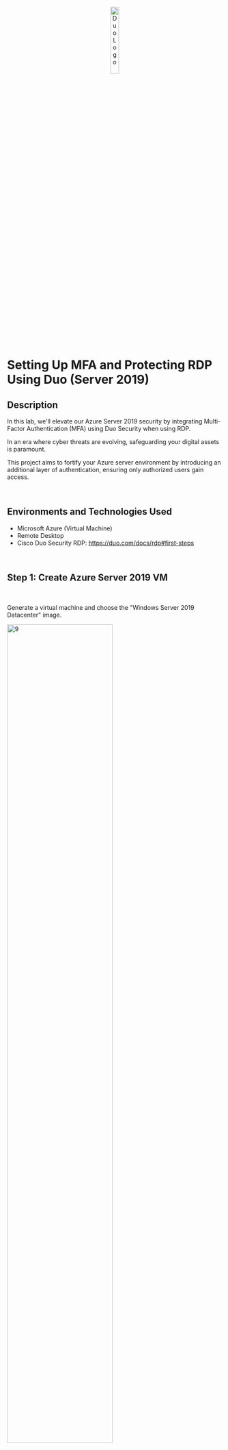 <p align="center">
<img src="https://i.imgur.com/VGKt0wo.png" height=20%" width="20%" alt="Duo Logo"/>
</p>

<h1>Setting Up MFA and Protecting RDP Using Duo (Server 2019)</h1>

<h2>Description</h2>

In this lab, we'll elevate our Azure Server 2019 security by integrating Multi-Factor Authentication (MFA) using Duo Security when using RDP.

In an era where cyber threats are evolving, safeguarding your digital assets is paramount.

This project aims to fortify your Azure server environment by introducing an additional layer of authentication, ensuring only authorized users gain access.

<br>



<h2>Environments and Technologies Used</h2>

- Microsoft Azure (Virtual Machine)
- Remote Desktop
- Cisco Duo Security RDP: https://duo.com/docs/rdp#first-steps
<br>



<h2>Step 1: Create Azure Server 2019 VM</h2>
<br>

Generate a virtual machine and choose the "Windows Server 2019 Datacenter" image.

<img src="https://i.imgur.com/EyiJzcO.png" height="70%" width="70%" alt="9"/><br />
<br>


Create a user profile with the role "Helpdesk," establish a password, and ensure that Remote Desktop Protocol (RDP) on port 3389 is selected.

<img src="https://i.imgur.com/yZZk3Yt.png" height="70%" width="70%" alt="9"/><br />
<br>
<br>

<h2>Step 2: Sign Up for Duo Security and Create User</h2>
<br>

Register for a free trial on Duo Security (https://signup.duo.com/).

<img src="https://i.imgur.com/Uxo9lj9.png" height="70%" width="70%" alt="9"/><br />
<br>
<br>


Navigate to the "User" section on the left-hand side, then choose "Add User." Complete the necessary fields, and an email confirmation will be sent for login access.

<img src="https://i.imgur.com/3xhyySF.png" height="70%" width="70%" alt="9"/><br />
<br>

<img src="https://i.imgur.com/zoIQ7GK.png" height="70%" width="70%" alt="9"/><br />
<br>
<br>


Launch the mobile application on your smartphone and scan the QR code. The application will guide you through the steps.

<img src="https://i.imgur.com/dJAbJ0j.png" height="30%" width="30%" alt="9"/><br />
<br>
<br>


<h2>Step 3: Install Duo Security on Server 2019 VM</h2>
<br>

Access the Server 2019 VM and log in to the Duo Admin interface (https://admin.duosecurity.com/login?next=%2F).

<img src="https://i.imgur.com/rEKkrxW.png" height="70%" width="70%" alt="9"/><br />
<br>
<br>


Navigate to the left side and select "Applications," then choose "Protect an Application." Search for RDP and click on "Protect" to proceed.

<img src="https://i.imgur.com/IBUmJIZ.png" height="30%" width="30%" alt="9"/><br />
<br>

<img src="https://i.imgur.com/hjzdCIB.png" height="70%" width="70%" alt="9"/><br />
<br>
<br>


On the next page, download the "Duo Authentication for Windows Login Installer" package and open the downloaded file when finished. Copy and paste the API Hostname, Integration Key, and Secret Key into the installer.

<img src="https://i.imgur.com/ai8tLPh.png" height="70%" width="70%" alt="9"/><br />
<br>

<img src="https://i.imgur.com/HQYTeRN.png" height="70%" width="70%" alt="9"/><br />
<br>

<img src="https://i.imgur.com/LYHRkdS.png" height="70%" width="70%" alt="9"/><br />
<br>

<img src="https://i.imgur.com/i4Xniv9.png" height="70%" width="70%" alt="9"/><br />
<br>

<img src="https://i.imgur.com/Vytqa96.png" height="50%" width="50%" alt="9"/><br />
<br>
<br>


<h2>Step 4: Log In as User</h2>
<br>

After the installer completes, log in to the Server 2019 VM.

<img src="https://i.imgur.com/q9fbXB0.png" height="70%" width="70%" alt="9"/><br />

Congratulations! The Server VM will now require Multi-Factor Authentication (MFA) each time a user logs in using Remote Desktop Protocol (RDP).
<br>
<br>


<h2>Conclusion</h2>

Our Duo Security-driven Multi-Factor Authentication (MFA) enhances Azure server security by seamlessly adding an extra layer of authentication. With streamlined configuration, real-time monitoring, and customizable policies, it ensures robust protection for your digital assets. Embrace this enhanced security for confident navigation in the dynamic realm of cybersecurity.

